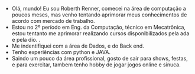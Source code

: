 * Olá, mundo! Eu sou Roberth Renner, comecei na área de computação a poucos meses, mas venho tentando aprimorar meus conhecimentos de acordo com mercado de trabalho.
* Estou no 2º período em Eng. da Computação, técnico em Mecatrônica, estou tentanto me aprimorar realizando cursos disponibilizados pela ada e pela dio. .
* Me indentifiquei com a área de Dados, e do Back end.
* Tenho experiências com python e JAVA.
* Saindo um pouco da área profissional, gosto de sair para shows, festas, e para exercitar, tambem tenho hobby de jogar jogos online e sinuca.
  
